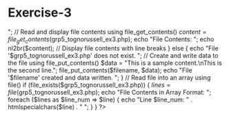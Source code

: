 # Exercise-3

"; // Read and display file contents using file_get_contents() $content = file_get_contents($grp5_tognorussell_ex3.php); echo "File Contents:
"; echo nl2br($content); // Display file contents with line breaks } else { echo "File '$grp5_tognorussell_ex3.php' does not exist.
"; // Create and write data to the file using file_put_contents() $data = "This is a sample content.\nThis is the second line."; file_put_contents($filename, $data); echo "File '$filename' created and data written.
"; } // Read file into an array using file() if (file_exists($grp5_tognorussell_ex3.php)) { $lines = file($grp5_tognorussell_ex3.php); echo "File Contents in Array Format:
"; foreach ($lines as $line_num => $line) { echo "Line $line_num: " . htmlspecialchars($line) . "
"; } } ?>
